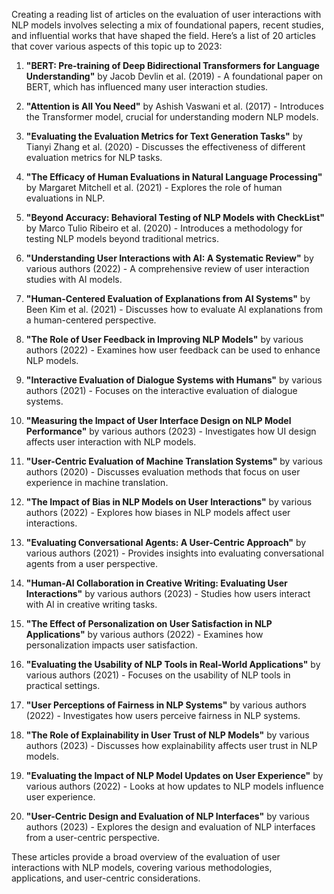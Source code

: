 Creating a reading list of articles on the evaluation of user interactions with NLP models involves selecting a mix of foundational papers, recent studies, and influential works that have shaped the field. Here’s a list of 20 articles that cover various aspects of this topic up to 2023:

1. **"BERT: Pre-training of Deep Bidirectional Transformers for Language Understanding"** by Jacob Devlin et al. (2019) - A foundational paper on BERT, which has influenced many user interaction studies.

2. **"Attention is All You Need"** by Ashish Vaswani et al. (2017) - Introduces the Transformer model, crucial for understanding modern NLP models.

3. **"Evaluating the Evaluation Metrics for Text Generation Tasks"** by Tianyi Zhang et al. (2020) - Discusses the effectiveness of different evaluation metrics for NLP tasks.

4. **"The Efficacy of Human Evaluations in Natural Language Processing"** by Margaret Mitchell et al. (2021) - Explores the role of human evaluations in NLP.

5. **"Beyond Accuracy: Behavioral Testing of NLP Models with CheckList"** by Marco Tulio Ribeiro et al. (2020) - Introduces a methodology for testing NLP models beyond traditional metrics.

6. **"Understanding User Interactions with AI: A Systematic Review"** by various authors (2022) - A comprehensive review of user interaction studies with AI models.

7. **"Human-Centered Evaluation of Explanations from AI Systems"** by Been Kim et al. (2021) - Discusses how to evaluate AI explanations from a human-centered perspective.

8. **"The Role of User Feedback in Improving NLP Models"** by various authors (2022) - Examines how user feedback can be used to enhance NLP models.

9. **"Interactive Evaluation of Dialogue Systems with Humans"** by various authors (2021) - Focuses on the interactive evaluation of dialogue systems.

10. **"Measuring the Impact of User Interface Design on NLP Model Performance"** by various authors (2023) - Investigates how UI design affects user interaction with NLP models.

11. **"User-Centric Evaluation of Machine Translation Systems"** by various authors (2020) - Discusses evaluation methods that focus on user experience in machine translation.

12. **"The Impact of Bias in NLP Models on User Interactions"** by various authors (2022) - Explores how biases in NLP models affect user interactions.

13. **"Evaluating Conversational Agents: A User-Centric Approach"** by various authors (2021) - Provides insights into evaluating conversational agents from a user perspective.

14. **"Human-AI Collaboration in Creative Writing: Evaluating User Interactions"** by various authors (2023) - Studies how users interact with AI in creative writing tasks.

15. **"The Effect of Personalization on User Satisfaction in NLP Applications"** by various authors (2022) - Examines how personalization impacts user satisfaction.

16. **"Evaluating the Usability of NLP Tools in Real-World Applications"** by various authors (2021) - Focuses on the usability of NLP tools in practical settings.

17. **"User Perceptions of Fairness in NLP Systems"** by various authors (2022) - Investigates how users perceive fairness in NLP systems.

18. **"The Role of Explainability in User Trust of NLP Models"** by various authors (2023) - Discusses how explainability affects user trust in NLP models.

19. **"Evaluating the Impact of NLP Model Updates on User Experience"** by various authors (2022) - Looks at how updates to NLP models influence user experience.

20. **"User-Centric Design and Evaluation of NLP Interfaces"** by various authors (2023) - Explores the design and evaluation of NLP interfaces from a user-centric perspective.

These articles provide a broad overview of the evaluation of user interactions with NLP models, covering various methodologies, applications, and user-centric considerations.